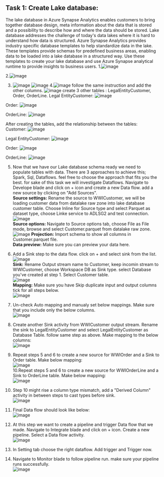 

## Task 1: Create Lake database:
The lake database in Azure Synapse Analytics enables customers to bring together database design, meta information about the data that is stored and a possibility to describe how and where the data should be stored. Lake database addresses the challenge of today's data lakes where it is hard to understand how data is structured. Azure Synapse Analytics provides industry specific database templates to help standardize data in the lake. These templates provide schemas for predefined business areas, enabling data to be loaded into a lake database in a structured way. Use these templates to create your lake database and use Azure Synapse analytical runtime to provide insights to business users.
1.![image](https://user-images.githubusercontent.com/31285245/188736679-cc6b97b4-778e-4f4c-8769-b54371cc2edb.png)

2.![image](https://user-images.githubusercontent.com/31285245/188736852-18b23942-4726-4e64-b617-54c358d19208.png)

  
3. ![image](https://user-images.githubusercontent.com/31285245/188737132-5de8b581-8ddf-4497-95c3-1b72e0f8f401.png)
   ![image](https://user-images.githubusercontent.com/31285245/188737450-f5c69a80-04ee-44fa-9805-e926cfedc172.png)
4.![image](https://user-images.githubusercontent.com/31285245/188737830-feab80a7-4d8f-4df0-a1dd-bc0f12eb401b.png)
 follow the same instruction and add the other columns. 
 ![image](https://user-images.githubusercontent.com/31285245/188739289-3ee064a6-3b94-486d-8b80-34e795a21b0c.png)
create 3 other tables : LegalEntityCustomer, Order, OrderLine. 
Legal EntityCustomer: 
![image](https://user-images.githubusercontent.com/31285245/188739647-40271876-9957-45d8-a1a3-60e7261222b8.png)

Order: 
![image](https://user-images.githubusercontent.com/31285245/188739748-e362bc3c-55ee-4c4f-9e0e-7f5cdc5ab600.png)

OrderLine:
![image](https://user-images.githubusercontent.com/31285245/188739878-56605b26-0bc9-4c6f-a947-6525926cdde0.png)

After creating the tables, add the relationship between the tables: 
Customer:
![image](https://user-images.githubusercontent.com/31285245/188743616-0e656bdc-80d5-47d6-b464-c7119eee9e75.png)

Legal EntityCustomer: 
![image](https://user-images.githubusercontent.com/31285245/188744019-0ccefa8d-b7b4-401c-ac60-fe272249e5cb.png)

Order:
![image](https://user-images.githubusercontent.com/31285245/188744162-44e0c417-5815-4fd6-81db-b082b71567b7.png)

OrderLine:
![image](https://user-images.githubusercontent.com/31285245/188744275-b039244d-1846-43a8-b931-e9aaf8b6ac1c.png)


 
5. Now that we have our Lake database schema ready we need to populate tables with data. There are 3 approaches to achieve this; Spark, Sql, Dataflows. feel free to choose the approach that fits you the best. for sake of this task we will investigate Dataflows. Navigate to Develope blade and click on + icon and create a new Data flow. add a new source by clicking on "Add Sources".  
**Source settings:** Rename the source to WWICustomer, we will be loading customer data from datalake raw zone into lake database customer table. Choose Inline for Source type and select Parquet as dataset type, choose Linke service to ADLSG2 and test connection. ![image](https://user-images.githubusercontent.com/40135849/174074353-8b77d17b-0f57-4c94-bf2a-34077b4c6d02.png)  
**Source options:** Navigate to Source options tab, choose File as File mode, browse and select Customer.parquet from datalake raw zone. 
![image](https://user-images.githubusercontent.com/31285245/188633394-19e9f965-9c9d-497b-a682-fbd94c17f704.png)
**Projection:** Import schema to show all columns in Customer.parquet file.  
**Data preview:** Make sure you can preview your data here.  
6. Add a Sink step to the data flow. click on + and select sink from the list.  
![image](https://user-images.githubusercontent.com/40135849/174098977-73939afd-c021-470e-a3a9-6173e12108cb.png)  
**Sink:** Rename Output stream name to Customer, keep incomin stream to WWICustomer, choose Workspace DB as Sink type. select Database you've created at step 1. Select Customer table.  
![image](https://user-images.githubusercontent.com/40135849/174099972-ec67f719-4c29-4439-b23a-3696f030807f.png)  
**Mapping:** Make sure you have Skip duplicate input and output columns tick for all steps below.  
![image](https://user-images.githubusercontent.com/40135849/174661898-2fd03b4e-4815-4ae5-8424-989bf9d6ed62.png)  
7. Un-check Auto mapping and manualy set below mappings. Make sure that you include only the below columns.  
![image](https://user-images.githubusercontent.com/40135849/174100629-ffc0bd83-5872-482b-a73b-b42b96f6828e.png)  
8. Create another Sink activity from WWICustomer output stream. Rename the sink to LegalEntityCustomer and select LegalEntityCustomer as Database Table. follow same step as above. Make mapping to the below columns:  
![image](https://user-images.githubusercontent.com/40135849/174661702-0a86c362-505f-43d6-8e57-4a4b5f894693.png)  
9. Repeat steps 5 and 6 to create a new source for WWIOrder and a Sink to Order table. Make below mapping:  
![image](https://user-images.githubusercontent.com/40135849/174102652-de37b284-c2c9-428a-83cd-2db5e6653091.png)  
10.Repeat steps 5 and 6 to create a new source for WWIOrderLine and a Sink to OrderLine table. Make below mapping:  
![image](https://user-images.githubusercontent.com/40135849/174103031-172200f2-1d95-4696-b710-a11b6d6440e0.png)  
11. Step 10 might rise a column type mismatch, add a "Derived Column" activity in between steps to cast types before sink.  
![image](https://user-images.githubusercontent.com/40135849/174663547-a38cc55e-d233-4944-9d4b-df482a7956d3.png)  
12. Final Data flow should look like below:   
![image](https://user-images.githubusercontent.com/31285245/187787039-d6af5541-2923-4226-943b-59cb61e7fd60.png)

13. At this step we want to create a pipeline and trigger Data flow that we made. Navigate to Integrate blade and click on + icon. Create a new pipeline. Select a Data flow activity.  
 ![image](https://user-images.githubusercontent.com/40135849/174104621-748a37dd-f35f-498e-9f7c-d7e15b7c2c18.png)    
14. In Setting tab choose the right dataflow. Add trigger and Trigger now.
15. Navigate to Monitor blade to follow pipeline run. make sure your pipeline runs successfully.  
![image](https://user-images.githubusercontent.com/40135849/174663010-0b0b4049-64f5-4a49-82a5-f73d83cb1916.png)





